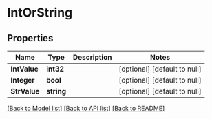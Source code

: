 # IntOrString

## Properties
Name | Type | Description | Notes
------------ | ------------- | ------------- | -------------
**IntValue** | **int32** |  | [optional] [default to null]
**Integer** | **bool** |  | [optional] [default to null]
**StrValue** | **string** |  | [optional] [default to null]

[[Back to Model list]](../README.md#documentation-for-models) [[Back to API list]](../README.md#documentation-for-api-endpoints) [[Back to README]](../README.md)



